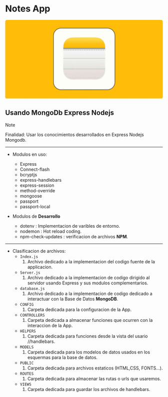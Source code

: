 # Notes App 
![Notes logo](./img/apple-notes-hero.jpg)

## Usando MongoDb Express Nodejs
>[!NOTE]
> Finalidad: Usar los conocimientos desarrollados en Express Nodejs Mongodb.
---
* Modulos en uso:
    - Express
    - Connect-flash
    - bcryptjs
    - express-handlebars
    - express-session
    - method-override
    - mongoose
    - passport
    - passport-local

* Modulos de **Desarrollo**
    - dotenv : Implementacion de varibles de entorno.
    - nodemon : Hot reload coding.
    - npm-check-updates : verificacion de archivos **NPM**.
---

* Clasificacion de archivos:
    * `Index.js`
        1. Archivo dedicado a la implementacion del codigo fuente de la applicacion.
    * `Server.js`
        1. Archivo dedicado a la implementacion de codigo dirigido al servidor usando Express y sus modulos complementarios.
     * `database.js`
        1. Archivo dedicado a la implementacion de codigo dedicado a interactuar con la Base de Datos **MongoDB**.
    * `CONFIG` 
        1. Carpeta dedicada para la configuracion de la App.
    * `CONTROLLERS` 
        1. Carpeta dedicada a almacenar funciones que ocurren con la interaccion de la App.
    * `HELPERS` 
        1. Carpeta dedicada para funciones desde la vista del usario //handlebars.
    * `MODELS`
        1. Carpeta dedicada para los modelos de datos usados en los esquermas para la base de datos.
    * `PUBLIC`
        1. Carpeta dedicada para archivos estaticos (HTML,CSS, FONTS...).
    * `ROUTES`
        1. Carpeta dedicada para almacenar las rutas o urls que usaremos.
    * `VIEWS`
        1. Carpeta dedicada para guardar los archivos de handlebars.
